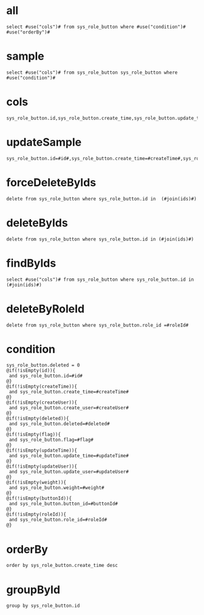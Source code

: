 

all
===
    select #use("cols")# from sys_role_button where #use("condition")# #use("orderBy")#

sample
===
	select #use("cols")# from sys_role_button sys_role_button where  #use("condition")#

cols
===
	sys_role_button.id,sys_role_button.create_time,sys_role_button.update_time,sys_role_button.deleted,sys_role_button.flag,sys_role_button.weight,sys_role_button.button_id,sys_role_button.role_id,sys_role_button.json,sys_role_button.version,sys_role_button.create_user,sys_role_button.update_user
updateSample
===
	sys_role_button.id=#id#,sys_role_button.create_time=#createTime#,sys_role_button.update_time=#updateTime#,sys_role_button.deleted=#deleted#,sys_role_button.flag=#flag#,sys_role_button.weight=#weight#,sys_role_button.button_id=#buttonId#,sys_role_button.role_id=#roleId#,sys_role_button.json=#json#,sys_role_button.version=#version#,sys_role_button.create_user=#createUser#,sys_role_button.update_user=#updateUser#

forceDeleteByIds
===
    delete from sys_role_button where sys_role_button.id in  (#join(ids)#)

deleteByIds
===
    delete from sys_role_button where sys_role_button.id in (#join(ids)#)

findByIds
===
    select #use("cols")# from sys_role_button where sys_role_button.id in (#join(ids)#)
    
deleteByRoleId
===
    delete from sys_role_button where sys_role_button.role_id =#roleId#

condition
===
    sys_role_button.deleted = 0
	@if(!isEmpty(id)){
	 and sys_role_button.id=#id#
	@}
	@if(!isEmpty(createTime)){
	 and sys_role_button.create_time=#createTime#
	@}
	@if(!isEmpty(createUser)){
	 and sys_role_button.create_user=#createUser#
	@}
	@if(!isEmpty(deleted)){
	 and sys_role_button.deleted=#deleted#
	@}
	@if(!isEmpty(flag)){
	 and sys_role_button.flag=#flag#
	@}
	@if(!isEmpty(updateTime)){
	 and sys_role_button.update_time=#updateTime#
	@}
	@if(!isEmpty(updateUser)){
	 and sys_role_button.update_user=#updateUser#
	@}
	@if(!isEmpty(weight)){
	 and sys_role_button.weight=#weight#
	@}
	@if(!isEmpty(buttonId)){
	 and sys_role_button.button_id=#buttonId#
	@}
	@if(!isEmpty(roleId)){
	 and sys_role_button.role_id=#roleId#
	@}

orderBy
===
	order by sys_role_button.create_time desc

groupById
===
    group by sys_role_button.id
